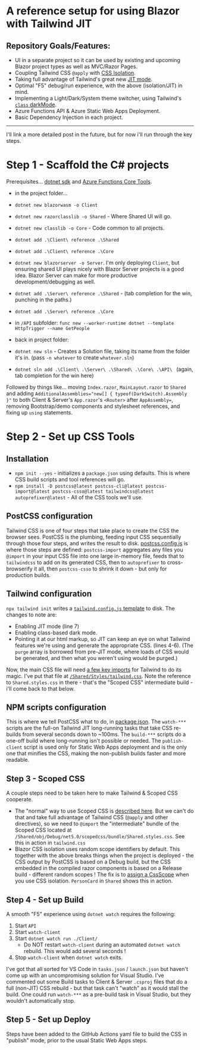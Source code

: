 # A reference setup for using Blazor with Tailwind JIT

## Repository Goals/Features:

* UI in a separate project so it can be used by existing and upcoming Blazor project types as well as MVC/Razor Pages.
* Coupling Tailwind CSS `@apply` with [CSS Isolation](https://docs.microsoft.com/en-us/aspnet/core/blazor/components/css-isolation).
* Taking full advantage of Tailwind's great new [JIT mode](https://tailwindcss.com/docs/just-in-time-mode).
* Optimal "F5" debug/run experience, with the above (isolation/JIT) in mind.
* Implementing a Light/Dark/System theme switcher, using Tailwind's [`class` darkMode](https://tailwindcss.com/docs/dark-mode#toggling-dark-mode-manually).
* Azure Functions API & Azure Static Web Apps Deployment.
* Basic Dependency Injection in each project.

---

I'll link a more detailed post in the future, but for now i'll run through the key steps.

# Step 1 - Scaffold the C# projects

Prerequisites... [dotnet sdk](https://dotnet.microsoft.com/download/dotnet/5.0) and [Azure Functions Core Tools](https://docs.microsoft.com/en-us/azure/azure-functions/functions-develop-local).

* in the project folder...
* `dotnet new blazorwasm -o Client`
* `dotnet new razorclasslib -o Shared` - Where Shared UI will go.  
* `dotnet new classlib -o Core` - Code common to all projects.
* `dotnet add .\Client\ reference .\Shared`
* `dotnet add .\Client\ reference .\Core`

* `dotnet new blazorserver -o Server`.  I'm only deploying `Client`, but ensuring shared UI plays nicely with Blazor Server projects is a good idea.  Blazor Server can make for more productive development/debugging as well.
* `dotnet add .\Server\ reference .\Shared` - (tab completion for the win, punching in the paths.)
* `dotnet add .\Server\ reference .\Core` 

* in `/API` subfolder: `func new --worker-runtime dotnet --template HttpTrigger --name GetPeople`
* back in project folder: 
* `dotnet new sln` - Creates a Solution file, taking its name from the folder it's in.  (pass `-n whatever` to create `whatever.sln`)
* `dotnet sln add .\Client\ .\Server\ .\Shared\ .\Core\ .\API\ ` (again, tab completion for the win here)

Followed by things like... moving `Index.razor`, `MainLayout.razor` to `Shared` and adding `AdditionalAssemblies="new[] { typeof(DarkSwitch).Assembly }"` to both Client & Server's `App.razor`'s `<Router>` after `AppAssembly=`, removing Bootstrap/demo components and stylesheet references, and fixing up `using` statements.

# Step 2 - Set up CSS Tools

## Installation

* `npm init --yes` - initializes a `package.json` using defaults.  This is where CSS build scripts and tool references will go.
* `npm install -D postcss@latest postcss-cli@latest postcss-import@latest postcss-csso@latest tailwindcss@latest autoprefixer@latest` - All of the CSS tools we'll use.
  
## PostCSS configuration

Tailwind CSS is one of four steps that take place to create the CSS the browser sees.  PostCSS is the plumbing, feeding input CSS sequentially through those four steps, and writes the result to disk.  [postcss.config.js](https://github.com/McNerdius/TailBlazor/blob/main/) is where those steps are defined: `postcss-import` aggregates any files you `@import` in your input CSS file into one large in-memory file, feeds that to `tailwindcss` to add on its generated CSS, then to `autoprefixer` to cross-browserify it all, then `postcss-csso` to shrink it down - but only for production builds.

## Tailwind configuration

`npx tailwind init` writes a [`tailwind.config.js` template](https://github.com/McNerdius/TailBlazor/blob/main/tailwind.config.js) to disk.  The changes to note are:
  
  * Enabling JIT mode (line 7)
  * Enabling class-based dark mode.
  * Pointing it at our html markup, so JIT can keep an eye on what Tailwind features we're using and generate the appropriate CSS.  (lines 4-6).  (The `purge` array is borrowed from pre-JIT mode, where loads of CSS would be generated, and then what you weren't using would be purged.)
  
  Now, the main CSS file will need [a few key imports](https://tailwindcss.com/docs/installation#include-tailwind-in-your-css) for Tailwind to do its magic.  I've put that file at [`/Shared/Styles/tailwind.css`](https://github.com/McNerdius/TailBlazor/blob/main/Shared/Styles/tailwind.css).  Note the reference to `Shared.styles.css` in there - that's the "Scoped CSS" intermediate build - i'll come back to that below.

## NPM scripts configuration

This is where we tell PostCSS what to do, in [package.json]().  The `watch-***` scripts are the full-on Tailwind JIT long-running tasks that take CSS re-builds from several seconds down to ~100ms.  The `build-***` scripts do a one-off build where long-running isn't possible or needed.  The `publish-client` script is used only for Static Web Apps deployment and is the only one that minifies the CSS, making the non-publish builds faster and more readable.

## Step 3 - Scoped CSS

A couple steps need to be taken here to make Tailwind & Scoped CSS cooperate.

* The "normal" way to use Scoped CSS is [described here](https://docs.microsoft.com/en-us/aspnet/core/blazor/components/css-isolation?view=aspnetcore-5.0#css-isolation-bundling).  But we can't do that and take full advantage of Tailwind CSS (`@apply` and other directives), so we need to `@import` the "intermediate" bundle of the Scoped CSS located at `/Shared/obj/Debug/net5.0/scopedcss/bundle/Shared.styles.css`.  See this in action in `tailwind.css`
* Blazor CSS isolation uses random scope identifiers by default.  This together with the above breaks things when the project is deployed - the CSS output by PostCSS is based on a Debug build, but the CSS embedded in the compiled razor components is based on a Release build - different random scopes !  The fix is to [assign a CssScope](https://docs.microsoft.com/en-us/aspnet/core/blazor/components/css-isolation?view=aspnetcore-5.0#css-isolation-configuration) when you use CSS isolation.  `PersonCard` in `Shared` shows this in action.

## Step 4 - Set up Build

A smooth "F5" experience using `dotnet watch` requires the following:

1) Start `API`
2) Start `watch-client`
3) Start `dotnet watch run ./Client/`
   * Do NOT restart `watch-client` during an automated `dotnet watch` rebuild.  This would add several seconds !
4) Stop `watch-client` when `dotnet watch` exits.
   
I've got that all sorted for VS Code in `tasks.json` / `launch.json` but haven't come up with an uncompromising solution for Visual Studio.  I've commented out some Build tasks to Client & Server `.csproj` files that do a full (non-JIT) CSS rebuild - but that task can't "watch" as it would stall the build.  One could run `watch-***` as a pre-build task in Visual Studio, but they wouldn't automatically stop.

## Step 5 - Set up Deploy

Steps have been added to the GitHub Actions yaml file to build the CSS in "publish" mode, prior to the usual Static Web Apps steps.